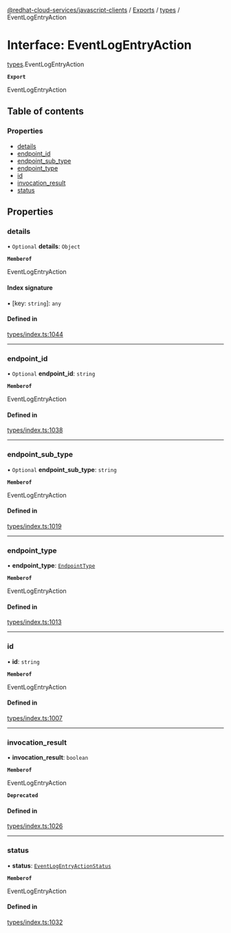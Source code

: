 [@redhat-cloud-services/javascript-clients](../README.md) / [Exports](../modules.md) / [types](../modules/types.md) / EventLogEntryAction

# Interface: EventLogEntryAction

[types](../modules/types.md).EventLogEntryAction

**`Export`**

EventLogEntryAction

## Table of contents

### Properties

- [details](types.EventLogEntryAction.md#details)
- [endpoint\_id](types.EventLogEntryAction.md#endpoint_id)
- [endpoint\_sub\_type](types.EventLogEntryAction.md#endpoint_sub_type)
- [endpoint\_type](types.EventLogEntryAction.md#endpoint_type)
- [id](types.EventLogEntryAction.md#id)
- [invocation\_result](types.EventLogEntryAction.md#invocation_result)
- [status](types.EventLogEntryAction.md#status)

## Properties

### details

• `Optional` **details**: `Object`

**`Memberof`**

EventLogEntryAction

#### Index signature

▪ [key: `string`]: `any`

#### Defined in

[types/index.ts:1044](https://github.com/RedHatInsights/javascript-clients/blob/main/packages/notifications/types/index.ts#L1044)

___

### endpoint\_id

• `Optional` **endpoint\_id**: `string`

**`Memberof`**

EventLogEntryAction

#### Defined in

[types/index.ts:1038](https://github.com/RedHatInsights/javascript-clients/blob/main/packages/notifications/types/index.ts#L1038)

___

### endpoint\_sub\_type

• `Optional` **endpoint\_sub\_type**: `string`

**`Memberof`**

EventLogEntryAction

#### Defined in

[types/index.ts:1019](https://github.com/RedHatInsights/javascript-clients/blob/main/packages/notifications/types/index.ts#L1019)

___

### endpoint\_type

• **endpoint\_type**: [`EndpointType`](../enums/types.EndpointType.md)

**`Memberof`**

EventLogEntryAction

#### Defined in

[types/index.ts:1013](https://github.com/RedHatInsights/javascript-clients/blob/main/packages/notifications/types/index.ts#L1013)

___

### id

• **id**: `string`

**`Memberof`**

EventLogEntryAction

#### Defined in

[types/index.ts:1007](https://github.com/RedHatInsights/javascript-clients/blob/main/packages/notifications/types/index.ts#L1007)

___

### invocation\_result

• **invocation\_result**: `boolean`

**`Memberof`**

EventLogEntryAction

**`Deprecated`**

#### Defined in

[types/index.ts:1026](https://github.com/RedHatInsights/javascript-clients/blob/main/packages/notifications/types/index.ts#L1026)

___

### status

• **status**: [`EventLogEntryActionStatus`](../enums/types.EventLogEntryActionStatus.md)

**`Memberof`**

EventLogEntryAction

#### Defined in

[types/index.ts:1032](https://github.com/RedHatInsights/javascript-clients/blob/main/packages/notifications/types/index.ts#L1032)
